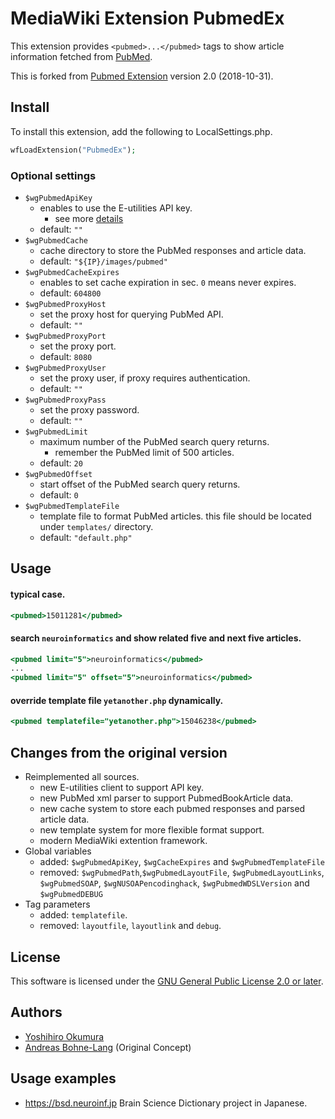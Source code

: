 # MediaWiki Extension PubmedEx

This extension provides `<pubmed>...</pubmed>` tags to show article information fetched from [PubMed](https://www.ncbi.nlm.nih.gov/pubmed/).

This is forked from [Pubmed Extension](https://www.mediawiki.org/wiki/Extension:Pubmed) version 2.0 (2018-10-31).

## Install

To install this extension, add the following to LocalSettings.php.

```PHP
wfLoadExtension("PubmedEx");
```

### Optional settings

- `$wgPubmedApiKey`
  - enables to use the E-utilities API key.
    - see more [details](https://ncbiinsights.ncbi.nlm.nih.gov/2017/11/02/new-api-keys-for-the-e-utilities/)
  - default: `""`
- `$wgPubmedCache`
  - cache directory to store the PubMed responses and article data.
  - default: `"${IP}/images/pubmed"`
- `$wgPubmedCacheExpires`
  - enables to set cache expiration in sec. `0` means never expires.
  - default: `604800`
- `$wgPubmedProxyHost`
  - set the proxy host for querying PubMed API.
  - default: `""`
- `$wgPubmedProxyPort`
  - set the proxy port.
  - default: `8080`
- `$wgPubmedProxyUser`
  - set the proxy user, if proxy requires authentication.
  - default: `""`
- `$wgPubmedProxyPass`
  - set the proxy password.
  - default: `""`
- `$wgPubmedLimit`
  - maximum number of the PubMed search query returns.
    - remember the PubMed limit of 500 articles.
  - default: `20`
- `$wgPubmedOffset`
  - start offset of the PubMed search query returns.
  - default: `0`
- `$wgPubmedTemplateFile`
  - template file to format PubMed articles. this file should be located under `templates/` directory.
  - default: `"default.php"`

## Usage

#### typical case.

```MediaWiki
<pubmed>15011281</pubmed>
```

#### search `neuroinformatics` and show related five and next five articles.

```MediaWiki
<pubmed limit="5">neuroinformatics</pubmed>
...
<pubmed limit="5" offset="5">neuroinformatics</pubmed>
```

#### override template file `yetanother.php` dynamically.

```MediaWiki
<pubmed templatefile="yetanother.php">15046238</pubmed>
```

## Changes from the original version

- Reimplemented all sources.
  - new E-utilities client to support API key.
  - new PubMed xml parser to support PubmedBookArticle data.
  - new cache system to store each pubmed responses and parsed article data.
  - new template system for more flexible format support.
  - modern MediaWiki extention framework.
- Global variables
  - added: `$wgPubmedApiKey`, `$wgCacheExpires` and `$wgPubmedTemplateFile`
  - removed: `$wgPubmedPath`,`$wgPubmedLayoutFile`, `$wgPubmedLayoutLinks`, `$wgPubmedSOAP`, `$wgNUSOAPencodinghack`, `$wgPubmedWDSLVersion` and `$wgPubmedDEBUG`
- Tag parameters
  - added: `templatefile`.
  - removed: `layoutfile`, `layoutlink` and `debug`.

## License

This software is licensed under the [GNU General Public License 2.0 or later](COPYING).

## Authors

- [Yoshihiro Okumura](https://github.com/orrisroot)
- [Andreas Bohne-Lang](https://github.com/bohnelang) (Original Concept)

## Usage examples

- https://bsd.neuroinf.jp Brain Science Dictionary project in Japanese.

